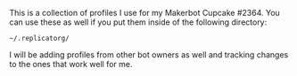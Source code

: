 This is a collection of profiles I use for my Makerbot Cupcake #2364.  You can use these as well if you put them inside of the following directory:

	~/.replicatorg/

I will be adding profiles from other bot owners as well and tracking changes to the ones that work well for me.
